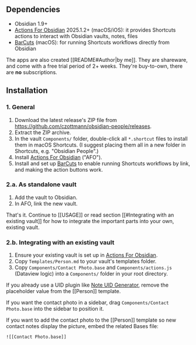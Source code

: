 ## Dependencies

- Obsidian 1.9+
- [Actions For Obsidian](https://actions.work/actions-for-obsidian) 2025.1.2+ (macOS/iOS): it provides Shortcuts actions to interact with Obsidian vaults, notes, files
- [BarCuts](https://actions.work/barcuts) (macOS): for running Shortcuts workflows directly from Obsidian

The apps are also created [[README#Author|by me]]. They are shareware, and come with a free trial period of 2+ weeks. They're buy-to-own, there are **no** subscriptions.


## Installation

### 1. General

1. Download the latest release's ZIP file from https://github.com/czottmann/obsidian-people/releases.
2. Extract the ZIP archive.
3. In the vault `Components/` folder, double-click all `*.shortcut` files to install them in macOS Shortcuts. (I suggest placing them all in a new folder in Shortcuts, e.g. "Obsidian People".)
4. Install [Actions For Obsidian](https://actions.work/actions-for-obsidian) ("AFO").
5. Install and set up [BarCuts](https://actions.work/barcuts) to enable running Shortcuts workflows by link, and making the action buttons work.

### 2.a. As standalone vault

1. Add the vault to Obsidian.
2. In AFO, link the new vault.

That's it. Continue to [[USAGE]] or read section [[#Integrating with an existing vault]] for how to integrate the important parts into your own, existing vault.


### 2.b. Integrating with an existing vault

1. Ensure your existing vault is set up in [Actions For Obsidian](https://actions.work/actions-for-obsidian).
2. Copy `Templates/Person.md` to your vault's templates folder.
3. Copy `Components/Contact Photo.base` and `Components/actions.js` (Dataview logic) into a `Components/` folder in your root directory.

If you already use a UID plugin like [Note UID Generator](https://github.com/Netajam/obsidian_note_uid_generator), remove the placeholder value from the [[Person]] template.

If you want the contact photo in a sidebar, drag `Components/Contact Photo.base` into the sidebar to position it.

If you want to add the contact photo to the [[Person]] template so new contact notes display the picture, embed the related Bases file:

```
![[Contact Photo.base]]
```
